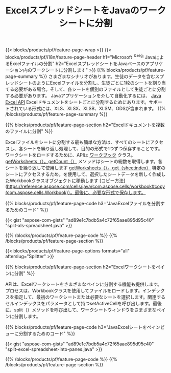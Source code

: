 ﻿---
title: ExcelスプレッドシートをJavaのワークシートに分割
url: /ja/java/splitter/
description: JavaExcelライブラリを使用してMicrosoftExcelファイルを複数のドキュメントに分割する方法を説明するJavaソースコード
---
{{< blocks/products/pf/feature-page-wrap >}}
{{< blocks/products/pf/i18n/feature-page-header h1="Microsoft <sup>＆reg; </sup>JavaによるExcelファイルの分割" h2="ExcelスプレッドシートをJavaベースのアプリケーション内のワークシートに分割します" >}}
{{% blocks/products/pf/feature-page-summary %}}
さまざまなシナリオがあります。生徒のデータを含むスプレッドシートのようにExcelファイルを分割し、生徒ごとに1枚のシートを割り当てる必要がある場合。そして、各シートを個別のファイルとして生徒ごとに分割する必要があります。 Javaアプリケーションを介して自動化するには、 [Java Excel API](/cells/java/) Excelドキュメントをシートごとに分割するためにあります。サポートされている形式には、XLS、XLSX、XLSB、XLSM、ODSが含まれます。 
{{% /blocks/products/pf/feature-page-summary %}}

{{% blocks/products/pf/feature-page-section h2="Excelドキュメントを複数のファイルに分割" %}}

Excelファイルをシートに分割する最も簡単な方法は、すべてのシートにアクセスし、各シートを繰り返し処理して、目的の形式で1つずつ保存することです。ワークシートをロードするために、APIは [ワークブック](https://reference.aspose.com/cells/java/com.aspose.cells/Workbook) クラス。 [getWorksheets（）。getCount（）](https://reference.aspose.com/cells/java/com.aspose.cells/worksheetcollection#Count) メソッドはシートの総数を取得します。各シートを繰り返して使用します [getWorksheets（）。get（sheetindex）](https://reference.aspose.com/cells/java/com.aspose.cells/worksheetcollection#get) 特定のシートにアクセスするため。を使用して、選択したシートデータを新しく作成したWorkbookクラスオブジェクトに移動します [コピー方法](https://reference.aspose.com/cells/java/com.aspose.cells/workbook#copy(com.aspose.cells.Workbook)）。最後に、必要な形式で保存します。

{{% blocks/products/pf/feature-page-code h3="JavaExcelファイルを分割するためのコード" %}}

{{< gist "aspose-com-gists" "ad89e1c7bdb5a4c72f65aae895d95c40" "split-xls-spreadsheet.java" >}}

{{% /blocks/products/pf/feature-page-code %}}
{{% /blocks/products/pf/feature-page-section %}}

{{< blocks/products/pf/feature-page-options formats="all" afterslug="Splitter" >}}

{{% blocks/products/pf/feature-page-section h2="Excelワークシートをペインに分割" %}}

APIは、Excelワークシートをさまざまなペインに分割する機能も提供します。プロセスは、Workbookクラスを使用してファイルをロードします。インデックスを指定して、最初のワークシートまたは必要なシートを選択します。関連するセルインデックスをパラメータとして持つsetActiveCellを呼び出します。最後に、split（）メソッドを呼び出して、ワークシートウィンドウをさまざまなペインに分割します。

{{% blocks/products/pf/feature-page-code h3="JavaExcelシートをペインビューに分割するためのコード" %}}

{{< gist "aspose-com-gists" "ad89e1c7bdb5a4c72f65aae895d95c40" "split-excel-spreadsheet-into-panes.java" >}}

{{% /blocks/products/pf/feature-page-code %}}
{{% /blocks/products/pf/feature-page-section %}}